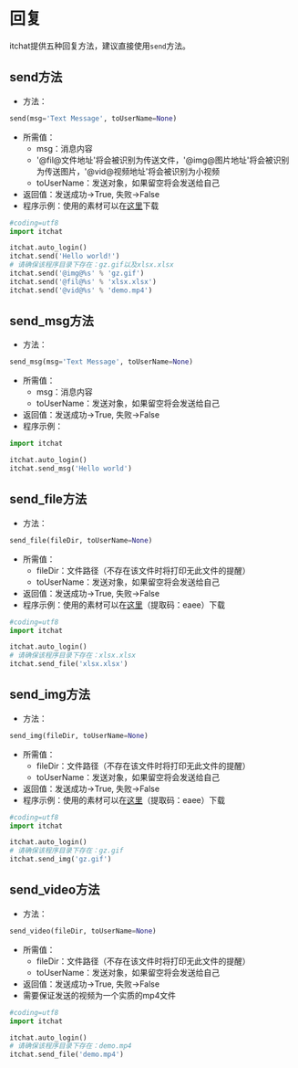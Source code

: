 # 回复

itchat提供五种回复方法，建议直接使用`send`方法。

## send方法
* 方法：
```python
send(msg='Text Message', toUserName=None)
```
* 所需值：
    * msg：消息内容
    * '@fil@文件地址'将会被识别为传送文件，'@img@图片地址'将会被识别为传送图片，'@vid@视频地址'将会被识别为小视频
    * toUserName：发送对象，如果留空将会发送给自己
* 返回值：发送成功->True, 失败->False
* 程序示例：使用的素材可以在[这里][attachment]下载

```python
#coding=utf8
import itchat

itchat.auto_login()
itchat.send('Hello world!')
# 请确保该程序目录下存在：gz.gif以及xlsx.xlsx
itchat.send('@img@%s' % 'gz.gif')
itchat.send('@fil@%s' % 'xlsx.xlsx')
itchat.send('@vid@%s' % 'demo.mp4')
```

## send_msg方法
* 方法：
```python
send_msg(msg='Text Message', toUserName=None)
```
* 所需值：
    * msg：消息内容
    * toUserName：发送对象，如果留空将会发送给自己
* 返回值：发送成功->True, 失败->False
* 程序示例：

```python
import itchat

itchat.auto_login()
itchat.send_msg('Hello world')
```

## send_file方法
* 方法：
```python
send_file(fileDir, toUserName=None)
```
* 所需值：
    * fileDir：文件路径（不存在该文件时将打印无此文件的提醒）
    * toUserName：发送对象，如果留空将会发送给自己
* 返回值：发送成功->True, 失败->False
* 程序示例：使用的素材可以在[这里][attachment]（提取码：eaee）下载

```python
#coding=utf8
import itchat

itchat.auto_login()
# 请确保该程序目录下存在：xlsx.xlsx
itchat.send_file('xlsx.xlsx')
```

## send_img方法
* 方法：
```python
send_img(fileDir, toUserName=None)
```
* 所需值：
    * fileDir：文件路径（不存在该文件时将打印无此文件的提醒）
    * toUserName：发送对象，如果留空将会发送给自己
* 返回值：发送成功->True, 失败->False
* 程序示例：使用的素材可以在[这里][attachment]（提取码：eaee）下载

```python
#coding=utf8
import itchat

itchat.auto_login()
# 请确保该程序目录下存在：gz.gif
itchat.send_img('gz.gif')
```

## send_video方法
* 方法：
```python
send_video(fileDir, toUserName=None)
```
* 所需值：
    * fileDir：文件路径（不存在该文件时将打印无此文件的提醒）
    * toUserName：发送对象，如果留空将会发送给自己
* 返回值：发送成功->True, 失败->False
* 需要保证发送的视频为一个实质的mp4文件

```python
#coding=utf8
import itchat

itchat.auto_login()
# 请确保该程序目录下存在：demo.mp4
itchat.send_file('demo.mp4')
```

[attachment]: http://7xrip4.com1.z0.glb.clouddn.com/ItChat/%E4%B8%8A%E4%BC%A0%E7%B4%A0%E6%9D%90.zip
